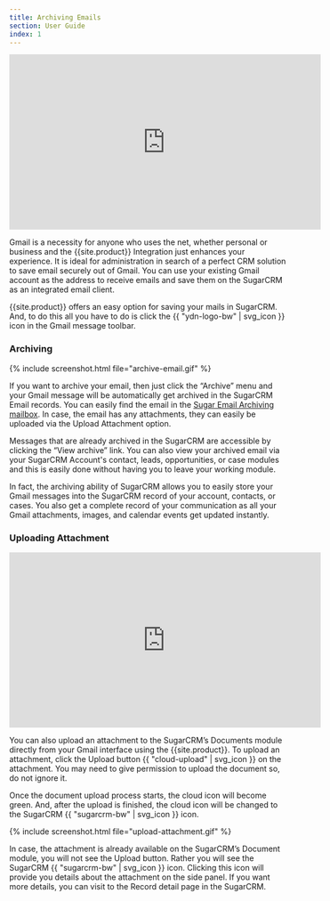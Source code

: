 ```yaml
---
title: Archiving Emails
section: User Guide
index: 1
---
```


<iframe width="560" height="315" src="https://www.youtube.com/embed/TcwbeEQsId0?list=PL0ZVs2MTcLP82s0qTsQ3RTZXad_dZCSbU"  frameborder="0" allowfullscreen></iframe>


Gmail is a necessity for anyone who uses the net, whether personal or business and the {{site.product}} Integration just enhances your experience. It is ideal for administration in search of a perfect CRM solution to save email securely out of Gmail. You can use your existing Gmail account as the address to receive emails and save them on the SugarCRM as an integrated email client.


{{site.product}} offers an easy option for saving your mails in SugarCRM. And, to do this all you have to do is click the {{ "ydn-logo-bw" | svg_icon }} icon in the Gmail message toolbar.

### Archiving

{% include screenshot.html file="archive-email.gif" %}

If you want to archive your email, then just click the “Archive” menu and your Gmail message will be automatically get archived in the SugarCRM Email records. You can easily find the email in the [Sugar Email Archiving mailbox](http://support.sugarcrm.com/02_Documentation/01_Sugar_Editions/04_Sugar_Professional/Sugar_Professional_6.5/Application_Guide/23_Emails/#Sugar_Email_Archiving). In case, the email has any attachments, they can easily be uploaded via the Upload Attachment option.

Messages that are already archived in the SugarCRM are accessible by clicking the “View archive” link. You can also view your archived email via your SugarCRM Account's contact, leads, opportunities, or case modules and this is easily done without having you to leave your working module.

In fact, the archiving ability of SugarCRM allows you to easily store your Gmail messages into the SugarCRM record of your account, contacts, or cases. You also get a complete record of your communication as all your Gmail attachments, images, and calendar events get updated instantly.

### Uploading Attachment

<iframe width="560" height="315" src="https://www.youtube.com/embed/4m4uhUj1iDo" frameborder="0" allowfullscreen></iframe>

You can also upload an attachment to the SugarCRM’s Documents module directly from your Gmail interface using the {{site.product}}. To upload an attachment, click the Upload button {{ "cloud-upload" | svg_icon }} on the attachment. You may need to give permission to upload the document so, do not ignore it. 

Once the document upload process starts, the cloud icon will become green. And, after the upload is finished, the cloud icon will be changed to the SugarCRM {{ "sugarcrm-bw" | svg_icon }} icon.

{% include screenshot.html file="upload-attachment.gif" %}

In case, the attachment is already available on the SugarCRM’s Document module, you will not see the Upload button. Rather you will see the SugarCRM {{ "sugarcrm-bw" | svg_icon }} icon. Clicking this icon will provide you details about the attachment on the side panel. If you want more details, you can visit to the Record detail page in the SugarCRM.



